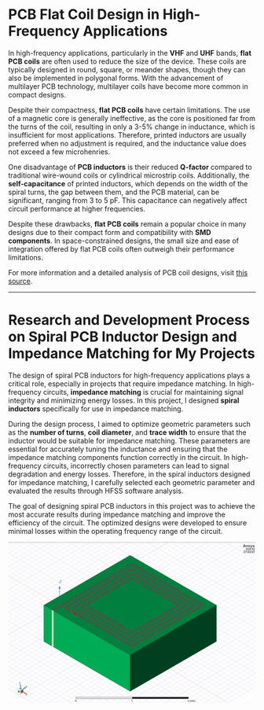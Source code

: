 
# PCB Flat Coil Design in High-Frequency Applications

In high-frequency applications, particularly in the **VHF** and **UHF** bands, **flat PCB coils** are often used to reduce the size of the device. These coils are typically designed in round, square, or meander shapes, though they can also be implemented in polygonal forms. With the advancement of multilayer PCB technology, multilayer coils have become more common in compact designs.

Despite their compactness, **flat PCB coils** have certain limitations. The use of a magnetic core is generally ineffective, as the core is positioned far from the turns of the coil, resulting in only a 3-5% change in inductance, which is insufficient for most applications. Therefore, printed inductors are usually preferred when no adjustment is required, and the inductance value does not exceed a few microhenries.

One disadvantage of **PCB inductors** is their reduced **Q-factor** compared to traditional wire-wound coils or cylindrical microstrip coils. Additionally, the **self-capacitance** of printed inductors, which depends on the width of the spiral turns, the gap between them, and the PCB material, can be significant, ranging from 3 to 5 pF. This capacitance can negatively affect circuit performance at higher frequencies.

Despite these drawbacks, **flat PCB coils** remain a popular choice in many designs due to their compact form and compatibility with **SMD components**. In space-constrained designs, the small size and ease of integration offered by flat PCB coils often outweigh their performance limitations.

For more information and a detailed analysis of PCB coil designs, visit [this source](https://coil32.net/pcb-coil.html).

---

# Research and Development Process on Spiral PCB Inductor Design and Impedance Matching for My Projects

The design of spiral PCB inductors for high-frequency applications plays a critical role, especially in projects that require impedance matching. In high-frequency circuits, **impedance matching** is crucial for maintaining signal integrity and minimizing energy losses. In this project, I designed **spiral inductors** specifically for use in impedance matching.

During the design process, I aimed to optimize geometric parameters such as the **number of turns**, **coil diameter**, and **trace width** to ensure that the inductor would be suitable for impedance matching. These parameters are essential for accurately tuning the inductance and ensuring that the impedance matching components function correctly in the circuit. In high-frequency circuits, incorrectly chosen parameters can lead to signal degradation and energy losses. Therefore, in the spiral inductors designed for impedance matching, I carefully selected each geometric parameter and evaluated the results through HFSS software analysis.

The goal of designing spiral PCB inductors in this project was to achieve the most accurate results during impedance matching and improve the efficiency of the circuit. The optimized designs were developed to ensure minimal losses within the operating frequency range of the circuit.

![MODEL](model.png)

